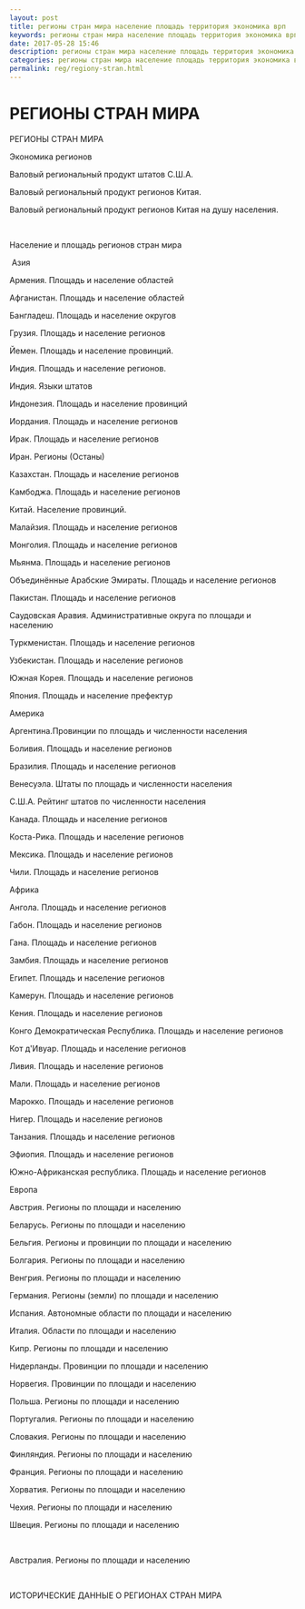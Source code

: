 ```yaml
---
layout: post
title: регионы стран мира население площадь территория экономика врп
keywords: регионы стран мира население площадь территория экономика врп административное деление
date: 2017-05-28 15:46
description: регионы стран мира население площадь территория экономика врп
categories: регионы стран мира население площадь территория экономика врп
permalink: reg/regiony-stran.html
---
```


# РЕГИОНЫ СТРАН МИРА



РЕГИОНЫ СТРАН МИРА


Экономика регионов


Валовый региональный продукт штатов С.Ш.А.


Валовый региональный продукт регионов Китая.


Валовый региональный продукт регионов Китая на душу населения.


 


Население и площадь регионов стран мира


 Азия


Армения. Площадь и население областей


Афганистан. Площадь и население областей


Бангладеш. Площадь и население округов


Грузия. Площадь и население регионов


Йемен. Площадь и население провинций.


Индия. Площадь и население регионов.


Индия. Языки штатов


Индонезия. Площадь и население провинций


Иордания. Площадь и население регионов


Ирак. Площадь и население регионов


Иран. Регионы (Останы)


 Казахстан. Площадь и население регионов


Камбоджа. Площадь и население регионов


Китай. Население провинций.


Малайзия. Площадь и население регионов


Монголия. Площадь и население регионов


Мьянма. Площадь и население регионов


Объединённые Арабские Эмираты. Площадь и население регионов


Пакистан. Площадь и население регионов


 Саудовская Аравия. Административные округа по площади и населению


Туркменистан. Площадь и население регионов


Узбекистан. Площадь и население регионов


Южная Корея. Площадь и население регионов


Япония. Площадь и население префектур 



Америка



Аргентина.Провинции по площадь и численности населения


Боливия. Площадь и население регионов


Бразилия. Площадь и население регионов


Венесуэла. Штаты по площадь и численности населения


С.Ш.А. Рейтинг штатов по численности населения


Канада. Площадь и население регионов 


Коста-Рика. Площадь и население регионов 


Мексика. Площадь и население регионов


Чили. Площадь и население регионов






Африка


Ангола. Площадь и население регионов 


Габон. Площадь и население регионов 


Гана. Площадь и население регионов


Замбия. Площадь и население регионов


Египет. Площадь и население регионов 


Камерун. Площадь и население регионов


Кения. Площадь и население регионов


Конго Демократическая Республика. Площадь и население регионов


Кот д&#39;Ивуар. Площадь и население регионов


Ливия. Площадь и население регионов


Мали. Площадь и население регионов 


Марокко. Площадь и население регионов 


Нигер. Площадь и население регионов


Танзания. Площадь и население регионов 


Эфиопия. Площадь и население регионов  


Южно-Африканская республика. Площадь и население регионов




Европа


Австрия. Регионы по площади и населению


Беларусь. Регионы по площади и населению


Бельгия. Регионы и провинции по площади и населению


Болгария. Регионы по площади и населению


Венгрия. Регионы по площади и населению


Германия. Регионы (земли) по площади и населению


Испания. Автономные области по площади и населению


Италия. Области по площади и населению


Кипр. Регионы по площади и населению


 Нидерланды. Провинции по площади и населению


 Норвегия. Провинции по площади и населению


Польша. Регионы по площади и населению


Португалия. Регионы по площади и населению


Словакия. Регионы по площади и населению


Финляндия. Регионы по площади и населению


Франция. Регионы по площади и населению


Хорватия. Регионы по площади и населению


Чехия. Регионы по площади и населению


Швеция. Регионы по площади и населению


 


Австралия. Регионы по площади и населению




 


ИСТОРИЧЕСКИЕ ДАННЫЕ О РЕГИОНАХ СТРАН МИРА
		
		
		
